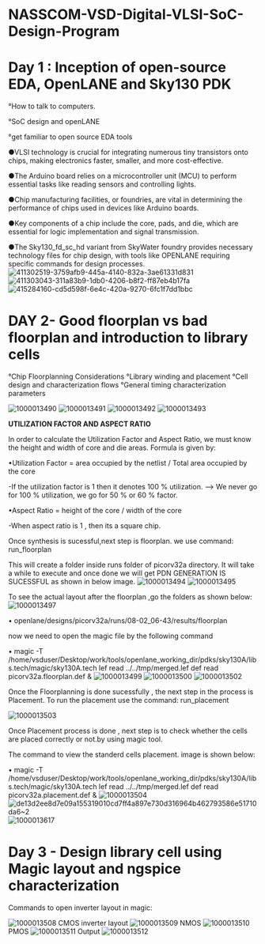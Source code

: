 # NASSCOM-VSD-Digital-VLSI-SoC-Design-Program
# Day 1 : Inception of open-source EDA, OpenLANE and Sky130 PDK
°How to talk to computers.

°SoC design and openLANE

°get familiar to open source EDA tools 

●VLSI technology is crucial for integrating numerous tiny transistors onto chips, making electronics faster, smaller, and more cost-effective.

●The Arduino board relies on a microcontroller unit (MCU) to perform essential tasks like reading sensors and controlling lights.

●Chip manufacturing facilities, or foundries, are vital in determining the performance of chips used in devices like Arduino boards.

●Key components of a chip include the core, pads, and die, which are essential for logic implementation and signal transmission.

●The Sky130_fd_sc_hd variant from SkyWater foundry provides necessary technology files for chip design, with tools like OPENLANE requiring specific commands for design processes.
![411302519-3759afb9-445a-4140-832a-3ae61331d831](https://github.com/user-attachments/assets/08370fd4-78a3-4213-9b5e-46ec560fafd7)
![411303043-311a83b9-1db0-4206-b8f2-ff87eb4b17fa](https://github.com/user-attachments/assets/5a019dbf-5e0d-4372-b726-45c6ec3e4072)
![415284160-cd5d598f-6e4c-420a-9270-6fc1f7dd1bbc](https://github.com/user-attachments/assets/050df1ed-a8d2-438e-b891-9ec87e12a31c)

# DAY 2- Good floorplan vs bad floorplan and introduction to library cells

°Chip Floorplanning Considerations
°Library winding and placement
°Cell design and characterization flows
°General timing characterization parameters

![1000013490](https://github.com/user-attachments/assets/d471fe0f-8377-4840-85e3-da51cfbefcd9)
![1000013491](https://github.com/user-attachments/assets/79011030-e1b0-41bb-9730-9d58d6de3037)
![1000013492](https://github.com/user-attachments/assets/bd2e8d99-0f07-44ab-85d9-cda0b26496b7)
![1000013493](https://github.com/user-attachments/assets/eb57f139-6c95-4b43-b02a-59be120fb927)

**UTILIZATION FACTOR AND ASPECT RATIO**

In order to calculate the Utilization Factor and Aspect Ratio, we must know the height and width of core and die areas. Formula is given by:

•Utilization Factor = area occupied by the netlist / Total area occupied by the core

-If the utilization factor is 1 then it denotes 100 % utilization. --> We never go for 100 % utilization, we go for 50 % or 60 % factor.

•Aspect Ratio = height of the core / width of the core

-When aspect ratio is 1 , then its a square chip.

Once synthesis is sucessful,next step is floorplan. we use command:
    run_floorplan
    
This will create a folder inside runs folder of picorv32a directory. It will take a while to execute and once done we will get PDN GENERATION IS SUCESSFUL as shown in below image. 
![1000013494](https://github.com/user-attachments/assets/04659d29-4e4b-4b5d-86a1-5a512d844bc7)
![1000013495](https://github.com/user-attachments/assets/41a0f228-1690-4035-b48e-e58cf437ced5)

To see the actual layout after the floorplan ,go the folders as shown below:
![1000013497](https://github.com/user-attachments/assets/16709bf0-44f3-44e8-8721-987e1d3074c6)

• openlane/designs/picorv32a/runs/08-02_06-43/results/floorplan

now we need to open the magic file by the following command

• magic -T /home/vsduser/Desktop/work/tools/openlane_working_dir/pdks/sky130A/libs.tech/magic/sky130A.tech lef read ../../tmp/merged.lef def read picorv32a.floorplan.def &
![1000013499](https://github.com/user-attachments/assets/9976b0b6-2746-42a5-8336-67c8e200a6e9)
![1000013500](https://github.com/user-attachments/assets/e2cea230-ad72-4b96-9240-f3896b11dcc0)
![1000013502](https://github.com/user-attachments/assets/5c0613ad-1264-44ec-84bc-93f3b7d11cc6)

Once the Floorplanning is done sucessfully , the next step in the process is Placement. To run the placement use the command:
     run_placement 
     
![1000013503](https://github.com/user-attachments/assets/4d245e9e-bbf5-47bf-bbbe-ee9a7c31242a)

Once Placement process is done , next step is to check whether the cells are placed correctly or not.by using magic tool.

The command to view the standerd cells placement. image is shown below:

• magic -T /home/vsduser/Desktop/work/tools/openlane_working_dir/pdks/sky130A/libs.tech/magic/sky130A.tech lef read ../../tmp/merged.lef def read picorv32a.placement.def &
![1000013504](https://github.com/user-attachments/assets/a66a556e-481c-41a1-afc0-28b7e066197c)
![de13d2ee8d7e09a155319010cd7ff4a897e730d316964b462793586e51710da6~2](https://github.com/user-attachments/assets/76d93afa-a4e4-4a12-960b-08a2a75e5977)
![1000013617](https://github.com/user-attachments/assets/8765979e-8f27-4623-89bd-007ad4911fe7)

# Day 3 - Design library cell using Magic layout and ngspice characterization

Commands to open inverter layout in magic:

![1000013508](https://github.com/user-attachments/assets/0a0aeaa4-8a57-476e-a9b4-db0c4efe082d)
CMOS inverter layout 
![1000013509](https://github.com/user-attachments/assets/80d85222-759a-4646-bd69-be4898511be6)
NMOS 
![1000013510](https://github.com/user-attachments/assets/43273864-9ae3-4210-be83-f4e59e0c728c)
PMOS 
![1000013511](https://github.com/user-attachments/assets/c1cb2016-2511-404f-bfa6-20ccab999647)
Output 
![1000013512](https://github.com/user-attachments/assets/40d3d94a-f3e2-40a7-8930-53d925dc90f9)



